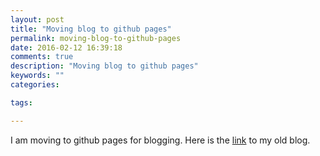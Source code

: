 ```yaml
---
layout: post
title: "Moving blog to github pages"
permalink: moving-blog-to-github-pages
date: 2016-02-12 16:39:18
comments: true
description: "Moving blog to github pages"
keywords: ""
categories:

tags:

---
```


I am moving to github pages for blogging. Here is the [link](http://jitu-blog.blogspot.com/) to my old blog. 